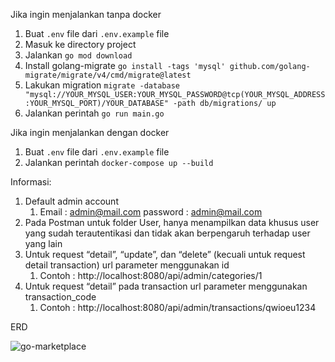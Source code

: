 Jika ingin menjalankan tanpa docker
1. Buat ```.env``` file dari ```.env.example``` file
2. Masuk ke directory project
3. Jalankan ```go mod download```
4. Install golang-migrate ```go install -tags 'mysql' github.com/golang-migrate/migrate/v4/cmd/migrate@latest```
5. Lakukan migration ```migrate -database "mysql://YOUR_MYSQL_USER:YOUR_MYSQL_PASSWORD@tcp(YOUR_MYSQL_ADDRESS:YOUR_MYSQL_PORT)/YOUR_DATABASE" -path db/migrations/ up```
6. Jalankan perintah ```go run main.go```
  
Jika ingin menjalankan dengan docker
1. Buat ```.env``` file dari ```.env.example``` file
2. Jalankan perintah ```docker-compose up --build```

Informasi:
1. Default admin account
   1. Email : admin@mail.com password : admin@mail.com
2. Pada Postman untuk folder User, hanya menampilkan data khusus user yang sudah terautentikasi dan tidak akan berpengaruh terhadap user yang lain
3. Untuk request “detail”, “update”, dan “delete” (kecuali untuk request detail transaction) url parameter menggunakan id
   1. Contoh : http://localhost:8080/api/admin/categories/1
4. Untuk request “detail” pada transaction url parameter menggunakan transaction_code
   1. Contoh : http://localhost:8080/api/admin/transactions/qwioeu1234

ERD

![go-marketplace](https://github.com/luthfiarya439/go-marketplace/assets/108350007/6f9afab1-90d7-473b-afc8-45cadd2024eb)
